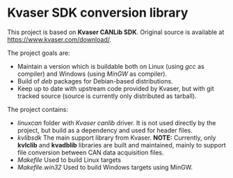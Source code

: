# Kvaser SDK conversion library

This project is based on **Kvaser CANLib SDK**. Original source is available at https://www.kvaser.com/download/.

The project goals are:

- Maintain a version which is buildable both on Linux (using *gcc* as compiler) and Windows (using *MinGW* as compiler).
- Build of *deb* packages for Debian-based distributions.
- Keep up to date with upstream code provided by Kvaser, but with git tracked source (source is currently only distributed as tarball).

The project contains:

- *linuxcan* folder with *Kvaser canlib* driver. It is not used directly by the project, but build as a dependency and used for header files.
- *kvlibsdk* The main support library from Kvaser. **NOTE:** Currently, only **kvlclib** and **kvadblib** libraries are built and maintained, mainly to support file conversion between CAN data acquisition files.
- *Makefile* Used to build Linux targets
- *Makefile.win32* Used to build Windows targets using MinGW.